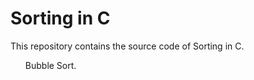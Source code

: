 # Sorting  in  C

This repository contains the source code of Sorting in C.

<ol>
Bubble Sort.
</ol>
